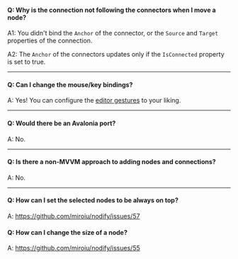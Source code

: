 
#### Q: Why is the connection not following the connectors when I move a node?

A1: You didn't bind the `Anchor` of the connector, or the `Source` and `Target` properties of the connection.

A2: The `Anchor` of the connectors updates only if the `IsConnected` property is set to true.

***

#### Q: Can I change the mouse/key bindings?

A: Yes! You can configure the [editor gestures](https://github.com/miroiu/nodify/blob/master/Nodify/EditorGestures.cs) to your liking.

***

#### Q: Would there be an Avalonia port?

A: No.

***

#### Q: Is there a non-MVVM approach to adding nodes and connections?

A: No.

***

#### Q: How can I set the selected nodes to be always on top?

A: https://github.com/miroiu/nodify/issues/57

#### Q: How can I change the size of a node?

A: https://github.com/miroiu/nodify/issues/55